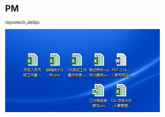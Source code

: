 # PM
rayootech_dellpc


![上传图片](https://github.com/yanlong6908718/PM/blob/master/%E5%9B%BE%E7%89%87%E6%96%87%E4%BB%B6%E5%A4%B9/picture222.png?raw=true)
